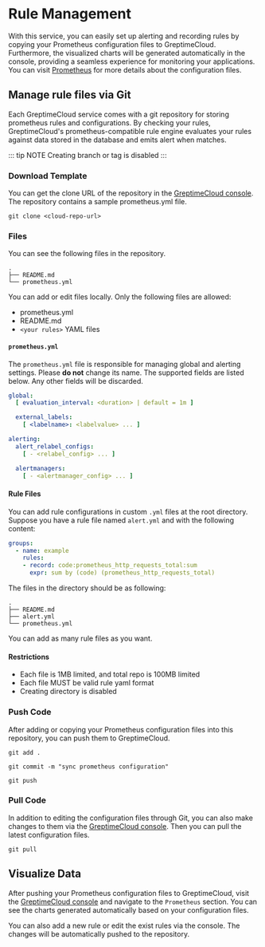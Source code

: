 
# Rule Management

With this service, you can easily set up alerting and recording rules by copying your Prometheus configuration files to GreptimeCloud. Furthermore, the visualized charts will be generated automatically in the console, providing a seamless experience for monitoring your applications. You can visit [Prometheus](https://prometheus.io/docs/prometheus/latest/configuration/configuration) for more details about the configuration files.

## Manage rule files via Git

Each GreptimeCloud service comes with a git repository for storing prometheus rules and configurations. By checking your rules, GreptimeCloud's prometheus-compatible rule engine evaluates your rules against data stored in the database and emits alert when matches.

::: tip NOTE
Creating branch or tag is disabled
:::

### Download Template

You can get the clone URL of the repository in the [GreptimeCloud console](https://console.greptime.cloud/service/list).
The repository contains a sample prometheus.yml file. 

```shell
git clone <cloud-repo-url>
```

### Files

You can see the following files in the repository.

```shell
.
├── README.md
└── prometheus.yml
```

You can add or edit files locally. Only the following files are allowed:

- prometheus.yml
- README.md
- `<your rules>` YAML files

#### `prometheus.yml`

The `prometheus.yml` file is responsible for managing global and alerting settings. Please **do not** change its name. The supported fields are listed below. Any other fields will be discarded.

```yaml
global:
  [ evaluation_interval: <duration> | default = 1m ]

  external_labels:
    [ <labelname>: <labelvalue> ... ]

alerting:
  alert_relabel_configs:
    [ - <relabel_config> ... ]

  alertmanagers:
    [ - <alertmanager_config> ... ]
```

#### Rule Files

You can add rule configurations in custom `.yml` files at the root directory. Suppose you have a rule file named `alert.yml` and with the following content:

```yaml
groups:
  - name: example
    rules:
    - record: code:prometheus_http_requests_total:sum
      expr: sum by (code) (prometheus_http_requests_total)
```

The files in the directory should be as following:

```shell
.
├── README.md
├── alert.yml
└── prometheus.yml
```

You can add as many rule files as you want.

#### Restrictions

- Each file is 1MB limited, and total repo is 100MB limited
- Each file MUST be valid rule yaml format
- Creating directory is disabled

### Push Code

After adding or copying your Prometheus configuration files into this repository, you can push them to GreptimeCloud.

```shell
git add .
```

```shell
git commit -m "sync prometheus configuration"
```

```shell
git push
```

### Pull Code

In addition to editing the configuration files through Git, you can also make changes to them via the [GreptimeCloud console](#visualize-charts). Then you can pull the latest configuration files.

```shell
git pull
```

## Visualize Data

After pushing your Prometheus configuration files to GreptimeCloud, visit the [GreptimeCloud console](https://console.greptime.cloud/service/list) and navigate to the `Prometheus` section. You can see the charts generated automatically based on your configuration files.

<!-- TODO: Image waiting for dashboard production version -->

You can also add a new rule or edit the exist rules via the console. The changes will be automatically pushed to the repository. 

